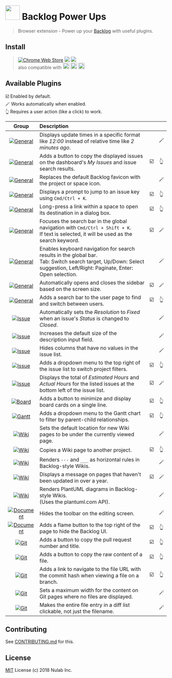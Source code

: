 # <img src="icon128.png" width="45"> Backlog Power Ups

> Browser extension - Power up your [Backlog](https://backlog.com) with useful plugins.

## Install

> [![Chrome Web Store][chrome-web-store-versions-src]][chrome-web-store-url]
> [![][chrome-web-store-users-src]][chrome-web-store-url]
> [![][chrome-web-store-stars-src]][chrome-web-store-url]  
> also compatible with
> [<img src="https://cdnjs.cloudflare.com/ajax/libs/browser-logos/75.0.1/chrome/chrome.svg" width="20" alt="Google Chrome">][chrome-web-store-url]
> [<img src="https://cdnjs.cloudflare.com/ajax/libs/browser-logos/75.0.1/edge/edge.svg" width="20" alt="Microsoft Edge">][chrome-web-store-url]
> [<img src="https://cdnjs.cloudflare.com/ajax/libs/browser-logos/75.0.1/brave/brave.svg" width="20" alt="Brave">][chrome-web-store-url]

## Available Plugins

☑️ Enabled by default.  
🪄 Works automatically when enabled.  
👆 Requires a user action (like a click) to work.

|                               Group                               | Description                                                                                                                                                              |     |     |
|:-----------------------------------------------------------------:| :----------------------------------------------------------------------------------------------------------------------------------------------------------------------- | :-: | :-: |
|        [![General][general-src]](plugins/absoluteDate.ts)         | Displays update times in a specific format like *12:00* instead of relative time like *2 minutes ago*.                                                                   |     | 🪄  |
|   [![General][general-src]](plugins/copyIssueKeyAndSubjects.ts)   | Adds a button to copy the displayed issues on the dashboard's *My Issues* and issue search results.                                                                      | ☑️  | 👆  |
|           [![General][general-src]](plugins/favicon.ts)           | Replaces the default Backlog favicon with the project or space icon.                                                                                                     |     | 🪄  |
|          [![General][general-src]](plugins/jumpIssue.ts)          | Displays a prompt to jump to an issue key using `Cmd/Ctrl + K`.                                                                                                          | ☑️  | 👆  |
|     [![General][general-src]](plugins/openInDialog/index.ts)      | Long-press a link within a space to open its destination in a dialog box.                                                                                                | ☑️  | 👆  |
|         [![General][general-src]](plugins/quickSearch.ts)         | Focuses the search bar in the global navigation with `Cmd/Ctrl + Shift + K`.<br>If text is selected, it will be used as the search keyword.                              | ☑️  | 🪄  |
|       [![General][general-src]](plugins/searchKeyboard.ts)        | Enables keyboard navigation for search results in the global bar.<br>Tab: Switch search target, Up/Down: Select suggestion, Left/Right: Paginate, Enter: Open selection. |     | 🪄  |
|      [![General][general-src]](plugins/sidebarAutoClose.ts)       | Automatically opens and closes the sidebar based on the screen size.                                                                                                     | ☑️  | 🪄  |
|     [![General][general-src]](plugins/userSwitcher/index.ts)      | Adds a search bar to the user page to find and switch between users.                                                                                                     | ☑️  | 👆  |
|         [![Issue][issue-src]](plugins/autoResolution.ts)          | Automatically sets the *Resolution* to *Fixed* when an issue's *Status* is changed to *Closed*.                                                                          |     | 🪄  |
|           [![Issue][issue-src]](plugins/extendDesc.ts)            | Increases the default size of the description input field.                                                                                                               |     | 🪄  |
|         [![Issue][issue-src]](plugins/hideEmptyColumn.ts)         | Hides columns that have no values in the issue list.                                                                                                                     |     | 🪄  |
|    [![Issue][issue-src]](plugins/projectIssueFilter/index.ts)     | Adds a dropdown menu to the top right of the issue list to switch project filters.                                                                                       | ☑️  | 👆  |
|         [![Issue][issue-src]](plugins/totalTime/index.ts)         | Displays the total of *Estimated Hours* and *Actual Hours* for the listed issues at the bottom left of the issue list.                                                   | ☑️  | 🪄  |
|       [![Board][board-src]](plugins/boardOneline/index.ts)        | Adds a button to minimize and display board cards on a single line.                                                                                                      | ☑️  | 👆  |
| [![Gantt][gantt-src]](plugins/ganttFilterParentAndChild/index.ts) | Adds a dropdown menu to the Gantt chart to filter by parent-child relationships.                                                                                         | ☑️  | 👆  |
|             [![Wiki][wiki-src]](plugins/childPage.ts)             | Sets the default location for new Wiki pages to be under the currently viewed page.                                                                                      |     | 🪄  |
|             [![Wiki][wiki-src]](plugins/copyWiki.ts)              | Copies a Wiki page to another project.                                                                                                                                   | ☑️  | 👆  |
|             [![Wiki][wiki-src]](plugins/hr/index.ts)              | Renders `---` and `___` as horizontal rules in Backlog-style Wikis.                                                                                                      |     | 🪄  |
|           [![Wiki][wiki-src]](plugins/oldPost/index.ts)           | Displays a message on pages that haven't been updated in over a year.                                                                                                    | ☑️  | 🪄  |
|             [![Wiki][wiki-src]](plugins/plantuml.ts)              | Renders PlantUML diagrams in Backlog-style Wikis.<br>(Uses the plantuml.com API).                                                                                        |     | 🪄  |
| [![Document][document-src]](plugins/hideDocumentToolbar/index.ts) | Hides the toolbar on the editing screen.                                                                                                                                 |     | 🪄  |
|       [![Document][document-src]](plugins/zenMode/index.ts)       | Adds a flame button to the top right of the page to hide the Backlog UI.                                                                                                 | ☑️  | 👆  |
|        [![Git][git-src]](plugins/copyPullSummary/index.ts)        | Adds a button to copy the pull request number and title.                                                                                                                 | ☑️  | 👆  |
|             [![Git][git-src]](plugins/copyRawFile.ts)             | Adds a button to copy the raw content of a file.                                                                                                                         | ☑️  | 👆  |
|            [![Git][git-src]](plugins/filePermalink.ts)            | Adds a link to navigate to the file URL with the commit hash when viewing a file on a branch.                                                                            | ☑️  | 👆  |
|       [![Git][git-src]](plugins/gitSmallContainer/index.ts)       | Sets a maximum width for the content on Git pages where no files are displayed.                                                                                          |     | 🪄  |
|      [![Git][git-src]](plugins/expandDiffFileLink/index.ts)       | Makes the entire file entry in a diff list clickable, not just the filename.                                                                                             |     | 🪄  |

## Contributing

See [CONTRIBUTING.md](CONTRIBUTING.md) for this.

## License

[MIT](LICENSE) License (c) 2018 Nulab Inc.

<!-- sources and urls -->

[chrome-web-store-url]: https://chromewebstore.google.com/detail/backlog-power-ups/oknjgkbkglfeeobjojelkbhfpjkgcndb
[chrome-web-store-versions-src]: https://img.shields.io/chrome-web-store/v/oknjgkbkglfeeobjojelkbhfpjkgcndb?style=for-the-badge
[chrome-web-store-users-src]: https://img.shields.io/chrome-web-store/users/oknjgkbkglfeeobjojelkbhfpjkgcndb?style=for-the-badge
[chrome-web-store-stars-src]: https://img.shields.io/chrome-web-store/stars/oknjgkbkglfeeobjojelkbhfpjkgcndb?style=for-the-badge
[general-src]: https://img.shields.io/badge/General-007BFF?style=flat-square
[issue-src]: https://img.shields.io/badge/Issue-28A745?style=flat-square
[board-src]: https://img.shields.io/badge/Board-17A2B8?style=flat-square
[gantt-src]: https://img.shields.io/badge/Gantt-9013FE?style=flat-square
[wiki-src]: https://img.shields.io/badge/Wiki-E85D04?style=flat-square
[document-src]: https://img.shields.io/badge/Document-4A4A4A?style=flat-square
[git-src]: https://img.shields.io/badge/Git-D94125?style=flat-square
